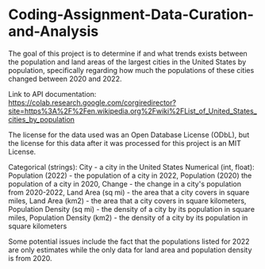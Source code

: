 # Coding-Assignment-Data-Curation-and-Analysis

The goal of this project is to determine if and what trends exists between the population and land areas of the largest cities in the United States by population, specifically regarding how much the populations of these cities changed between 2020 and 2022.

Link to API documentation: https://colab.research.google.com/corgiredirector?site=https%3A%2F%2Fen.wikipedia.org%2Fwiki%2FList_of_United_States_cities_by_population

The license for the data used was an Open Database License (ODbL), but the license for this data after it was processed for this project is an MIT License.

Categorical (strings): City - a city in the United States
Numerical (int, float): Population (2022) - the population of a city in 2022, Population (2020) the population of a city in 2020, Change - the change in a city's population from 2020-2022, Land Area (sq mi) - the area that a city covers in square miles, Land Area (km2) - the area that a city covers in square kilometers, Population Density (sq mi) - the density of a city by its population in square miles, Population Density (km2) - the density of a city by its population in square kilometers

Some potential issues include the fact that the populations listed for 2022 are only estimates while the only data for land area and population density is from 2020.
